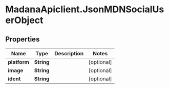 # MadanaApiclient.JsonMDNSocialUserObject

## Properties

Name | Type | Description | Notes
------------ | ------------- | ------------- | -------------
**platform** | **String** |  | [optional] 
**image** | **String** |  | [optional] 
**ident** | **String** |  | [optional] 


